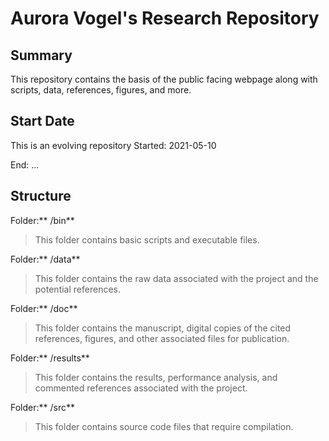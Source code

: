 # Aurora Vogel's Research Repository

## Summary
This repository contains the basis of the public facing webpage along with scripts, data, references, figures, and more.

## Start Date
This is an evolving repository
Started: 2021-05-10

End: ...

## Structure
Folder:** /bin**
> This folder contains basic scripts and executable files.

Folder:** /data**
> This folder contains the raw data associated with the project and the potential references.

Folder:** /doc**
> This folder contains the manuscript, digital copies of the cited references, figures, and other associated files for publication.

Folder:** /results**
> This folder contains the results, performance analysis, and commented references associated with the project.

Folder:** /src**
> This folder contains source code files that require compilation.
